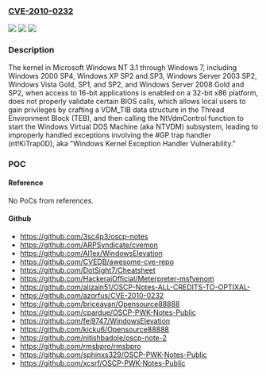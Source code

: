 ### [CVE-2010-0232](https://cve.mitre.org/cgi-bin/cvename.cgi?name=CVE-2010-0232)
![](https://img.shields.io/static/v1?label=Product&message=n%2Fa&color=blue)
![](https://img.shields.io/static/v1?label=Version&message=n%2Fa&color=blue)
![](https://img.shields.io/static/v1?label=Vulnerability&message=n%2Fa&color=brighgreen)

### Description

The kernel in Microsoft Windows NT 3.1 through Windows 7, including Windows 2000 SP4, Windows XP SP2 and SP3, Windows Server 2003 SP2, Windows Vista Gold, SP1, and SP2, and Windows Server 2008 Gold and SP2, when access to 16-bit applications is enabled on a 32-bit x86 platform, does not properly validate certain BIOS calls, which allows local users to gain privileges by crafting a VDM_TIB data structure in the Thread Environment Block (TEB), and then calling the NtVdmControl function to start the Windows Virtual DOS Machine (aka NTVDM) subsystem, leading to improperly handled exceptions involving the #GP trap handler (nt!KiTrap0D), aka "Windows Kernel Exception Handler Vulnerability."

### POC

#### Reference
No PoCs from references.

#### Github
- https://github.com/3sc4p3/oscp-notes
- https://github.com/ARPSyndicate/cvemon
- https://github.com/Al1ex/WindowsElevation
- https://github.com/CVEDB/awesome-cve-repo
- https://github.com/DotSight7/Cheatsheet
- https://github.com/HackerajOfficial/Meterpreter-msfvenom
- https://github.com/alizain51/OSCP-Notes-ALL-CREDITS-TO-OPTIXAL-
- https://github.com/azorfus/CVE-2010-0232
- https://github.com/briceayan/Opensource88888
- https://github.com/cpardue/OSCP-PWK-Notes-Public
- https://github.com/fei9747/WindowsElevation
- https://github.com/kicku6/Opensource88888
- https://github.com/nitishbadole/oscp-note-2
- https://github.com/rmsbpro/rmsbpro
- https://github.com/sphinxs329/OSCP-PWK-Notes-Public
- https://github.com/xcsrf/OSCP-PWK-Notes-Public

